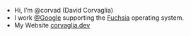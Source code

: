 - Hi, I’m @corvad (David Corvaglia)
- I work [@Google](https://github.com/google) supporting the [Fuchsia](https://fuchsia.dev) operating system.
- My Website [corvaglia.dev](https://www.corvaglia.dev)
